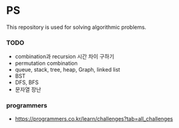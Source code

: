 # PS
 This repository is used for solving algorithmic problems.


### TODO
- combination과 recursion 시간 차이 구하기
- permutation combination
- queue, stack, tree, heap, Graph, linked list
- BST
- DFS, BFS
- 문자열 장난

### programmers
- https://programmers.co.kr/learn/challenges?tab=all_challenges
